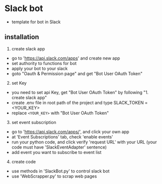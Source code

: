 # Slack bot
- template for bot in Slack

## installation
1. create slack app
  - go to 'https://api.slack.com/apps' and create new app
  - set authority to functions for bot
  - apply your bot to your slack
  - goto "Oauth & Permission page" and get "Bot User OAuth Token"
2. set Key
  - you need to set api Key, get "Bot User OAuth Token" by following "1. create slack app"
  - create .env file in root path of the project and type SLACK_TOKEN = <YOUR_KEY>
  - replace `<YOUR_KEY>` with "Bot User OAuth Token"
3. set event subscription
  - go to 'https://api.slack.com/apps/', and click your own app
  - at 'Event Subscriptions' tab, check 'enable events'
  - run your python code, and click verify 'request URL' with your URL (your code must have 'SlackEventAdapter' sentence)
  - add event you want to subscribe to event list
4. create code
  - use methods in 'SlackBot.py' to control slack bot
  - use 'WebScrapper.py' to scrap web pages
